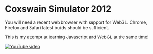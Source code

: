 Coxswain Simulator 2012
=======================

You will need a recent web browser with support for WebGL. Chrome, Firefox and Safari latest builds should be sufficient.

This is my attempt at learning Javascript and WebGL at the same time!

<a href="http://www.youtube.com/embed/3Siv_VyzRfs"><img src="http://i4.ytimg.com/vi/3Siv_VyzRfs/default.jpg" alt="YouTube video"></a>